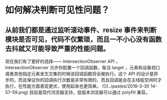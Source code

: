 # 如何解决判断可见性问题？
## 从前我们都是通过监听滚动事件、resize 事件来判断模块是否可见，代码不仅繁琐，而且一不小心没有函数去抖就又可能导致严重的性能问题。
现在我们有了更好的选择—— IntersectionObserver API ，IntersectionObserver 允许你配置一个回调函数，每当 target ，元素和设备视口或者其他指定元素发生交集的时候该回调函数将会被执行。这个 API 的设计是异步的，而且保证你的回调执行次数是非常有限的，而且回调是会在主线程空闲时才执行，在性能方面表现更优，使用起来也更简单。
![](../pastes/2018-3-30 14-57-59.png)
目前是现代浏览器支持，低版本浏览器可以通过 polyfill 兼容。